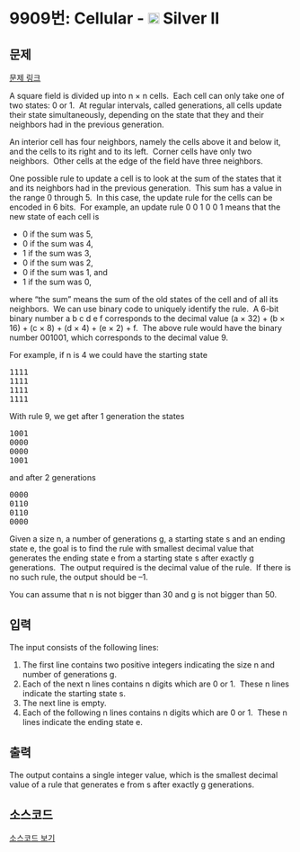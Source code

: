 # 9909번: Cellular - <img src="https://static.solved.ac/tier_small/9.svg" style="height:20px" /> Silver II

<!-- performance -->

<!-- 문제 제출 후 깃허브에 푸시를 했을 때 제출한 코드의 성능이 입력될 공간입니다.-->

<!-- end -->

## 문제

[문제 링크](https://boj.kr/9909)


<p>A square field is divided up into n × n cells. &nbsp;Each cell can only take one of two states: 0 or 1. &nbsp;At regular intervals, called generations, all cells update their state simultaneously, depending on the state that they and their neighbors had in the previous generation.</p>

<p>An interior cell has four neighbors, namely the cells above it and below it, and the cells to its right and to its left. &nbsp;Corner cells have only two neighbors. &nbsp;Other cells at the edge of the field have three neighbors.</p>

<p>One possible rule to update a cell is to look at the sum of the states that it and its neighbors had in the previous generation. &nbsp;This sum has a value in the range 0 through 5. &nbsp;In this case, the update rule for the cells can be encoded in 6 bits. &nbsp;For example, an update rule 0 0 1 0 0 1 means that the new state of each cell is</p>

<ul>
<li>0 if the sum was 5,</li>
<li>0 if the sum was 4,</li>
<li>1 if the sum was 3,</li>
<li>0 if the sum was 2,</li>
<li>0 if the sum was 1, and</li>
<li>1 if the sum was 0,</li>
</ul>

<p>where “the sum” means the sum of the old states of the cell and of all its neighbors. &nbsp;We can use binary code to uniquely identify the rule. &nbsp;A 6-bit binary number a b c d e f corresponds to the decimal value (a × 32) + (b × 16) + (c × 8) + (d × 4) + (e × 2) + f. &nbsp;The above rule would have the binary number 001001, which corresponds to the decimal value 9.</p>

<p>For example, if n is 4 we could have the starting state</p>

<pre>1111
1111
1111
1111</pre>

<p>With rule 9, we get after 1 generation the states</p>

<pre>1001
0000
0000
1001</pre>

<p>and after 2 generations</p>

<pre>0000
0110
0110
0000
</pre>

<p>Given a size n, a number of generations g, a starting state s and an ending state e, the goal is to find the rule with smallest decimal value that generates the ending state e from a starting state s after exactly g generations. &nbsp;The output required is the decimal value of the rule. &nbsp;If there is no such rule, the output should be –1.</p>

<p>You can assume that n is not bigger than 30 and g is not bigger than 50.</p>



## 입력


<p>The input consists of the following lines:</p>

<ol>
<li>The first line contains two positive integers indicating the size n and number of generations g.</li>
<li>Each of the next n lines contains n digits which are 0 or 1. &nbsp;These n lines indicate the starting state s.</li>
<li>The next line is empty.</li>
<li>Each of the following n lines contains n digits which are 0 or 1. &nbsp;These n lines indicate the ending state e.</li>
</ol>



## 출력


<p>The output contains a single integer value, which is the smallest decimal value of a rule that generates e from s after exactly g generations.</p>



## 소스코드

[소스코드 보기](Cellular.cpp)